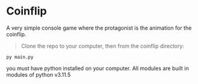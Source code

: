 # Coinflip

A very simple console game where the protagonist is the animation for the coinflip.

>Clone the repo to your computer, then from the coinflip directory:

    py main.py

you must have python installed on your computer. All modules are built in modules of python v3.11.5
